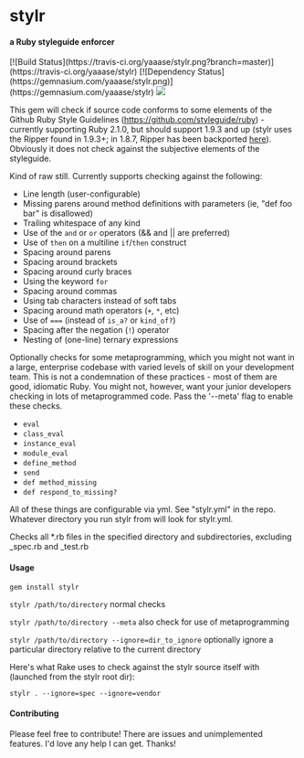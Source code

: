<h1>stylr</h1>
<h4>a Ruby styleguide enforcer</h4>
[![Build Status](https://travis-ci.org/yaaase/stylr.png?branch=master)](https://travis-ci.org/yaaase/stylr)
[![Dependency Status](https://gemnasium.com/yaaase/stylr.png)](https://gemnasium.com/yaaase/stylr)
<img src="https://badge.fury.io/rb/stylr.png"/>

This gem will check if source code conforms to some elements of the Github Ruby Style Guidelines (https://github.com/styleguide/ruby) - currently supporting Ruby 2.1.0, but should support 1.9.3 and up (stylr uses the Ripper found in 1.9.3+; in 1.8.7, Ripper has been backported [here](https://github.com/lsegal/ripper18)).  Obviously it does not check against the subjective elements of the styleguide.

Kind of raw still.  Currently supports checking against the following:

* Line length (user-configurable)
* Missing parens around method definitions with parameters (ie, "def foo bar" is disallowed)
* Trailing whitespace of any kind
* Use of the <code>and</code> or <code>or</code> operators (&& and || are preferred)
* Use of <code>then</code> on a multiline <code>if</code>/<code>then</code> construct
* Spacing around parens
* Spacing around brackets
* Spacing around curly braces
* Using the keyword <code>for</code>
* Spacing around commas
* Using tab characters instead of soft tabs
* Spacing around math operators (<code>+</code>, <code>*</code>, etc)
* Use of <code>===</code> (instead of <code>is_a?</code> or <code>kind_of?</code>)
* Spacing after the negation (<code>!</code>) operator
* Nesting of (one-line) ternary expressions

Optionally checks for some metaprogramming, which you might not want in a large, enterprise codebase with varied levels of skill on your development team.  This is not a condemnation of these practices - most of them are good, idiomatic Ruby.  You might not, however, want your junior developers checking in lots of metaprogrammed code.  Pass the '--meta' flag to enable these checks.

* <code>eval</code>
* <code>class_eval</code>
* <code>instance_eval</code>
* <code>module_eval</code>
* <code>define_method</code>
* <code>send</code>
* <code>def method_missing</code>
* <code>def respond_to_missing?</code>

All of these things are configurable via yml.  See "stylr.yml" in the repo.  Whatever directory you run stylr from will look for stylr.yml.

Checks all *.rb files in the specified directory and subdirectories, excluding _spec.rb and _test.rb

<h4>Usage</h4>

<code>gem install stylr</code>

<code>stylr /path/to/directory</code> normal checks

<code>stylr /path/to/directory --meta</code> also check for use of metaprogramming

<code>stylr /path/to/directory --ignore=dir_to_ignore</code> optionally ignore a particular directory relative to the current directory

Here's what Rake uses to check against the stylr source itself with (launched from the stylr root dir):

<code>stylr . --ignore=spec --ignore=vendor</code>

<h4>Contributing</h4>

Please feel free to contribute!  There are issues and unimplemented features.  I'd love any help I can get.  Thanks!
